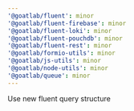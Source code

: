 ```yaml
---
'@goatlab/fluent': minor
'@goatlab/fluent-firebase': minor
'@goatlab/fluent-loki': minor
'@goatlab/fluent-pouchdb': minor
'@goatlab/fluent-rest': minor
'@goatlab/formio-utils': minor
'@goatlab/js-utils': minor
'@goatlab/node-utils': minor
'@goatlab/queue': minor
---
```


Use new fluent query structure
